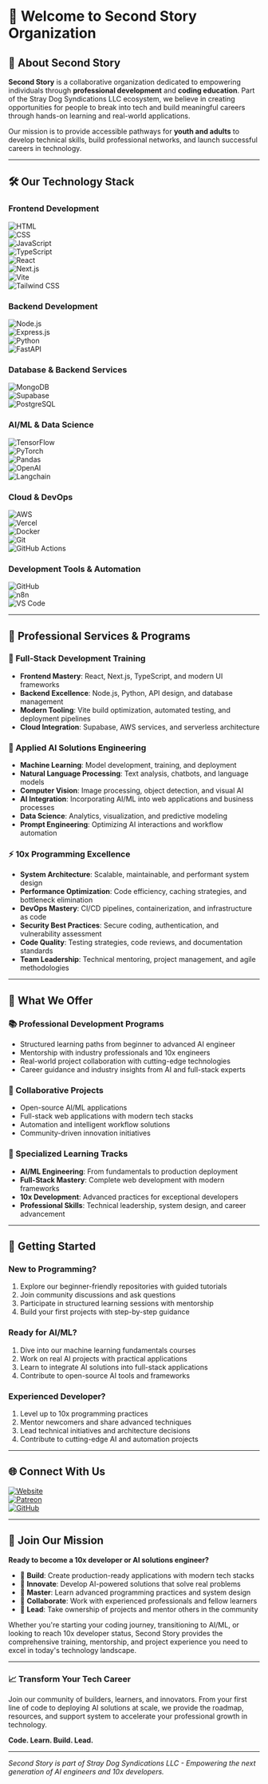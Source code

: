 # 🌟 Welcome to Second Story Organization

## 🚀 About Second Story

**Second Story** is a collaborative organization dedicated to empowering individuals through **professional development** and **coding education**. Part of the Stray Dog Syndications LLC ecosystem, we believe in creating opportunities for people to break into tech and build meaningful careers through hands-on learning and real-world applications.

Our mission is to provide accessible pathways for **youth and adults** to develop technical skills, build professional networks, and launch successful careers in technology.

---

## 🛠️ Our Technology Stack

### **Frontend Development**  
![HTML](https://img.shields.io/badge/HTML5-E34F26?style=for-the-badge&logo=html5&logoColor=white)  
![CSS](https://img.shields.io/badge/CSS3-1572B6?style=for-the-badge&logo=css3&logoColor=white)  
![JavaScript](https://img.shields.io/badge/JavaScript-F7DF1E?style=for-the-badge&logo=javascript&logoColor=black)  
![TypeScript](https://img.shields.io/badge/TypeScript-3178C6?style=for-the-badge&logo=typescript&logoColor=white)  
![React](https://img.shields.io/badge/React-61DAFB?style=for-the-badge&logo=react&logoColor=black)  
![Next.js](https://img.shields.io/badge/Next.js-000000?style=for-the-badge&logo=nextdotjs&logoColor=white)  
![Vite](https://img.shields.io/badge/Vite-646CFF?style=for-the-badge&logo=vite&logoColor=white)  
![Tailwind CSS](https://img.shields.io/badge/TailwindCSS-38B2AC?style=for-the-badge&logo=tailwind-css&logoColor=white)

### **Backend Development**  
![Node.js](https://img.shields.io/badge/Node.js-339933?style=for-the-badge&logo=nodedotjs&logoColor=white)  
![Express.js](https://img.shields.io/badge/Express.js-000000?style=for-the-badge&logo=express&logoColor=white)  
![Python](https://img.shields.io/badge/Python-3776AB?style=for-the-badge&logo=python&logoColor=white)  
![FastAPI](https://img.shields.io/badge/FastAPI-009688?style=for-the-badge&logo=fastapi&logoColor=white)

### **Database & Backend Services**  
![MongoDB](https://img.shields.io/badge/MongoDB-4EA94B?style=for-the-badge&logo=mongodb&logoColor=white)  
![Supabase](https://img.shields.io/badge/Supabase-3ECF8E?style=for-the-badge&logo=supabase&logoColor=white)  
![PostgreSQL](https://img.shields.io/badge/PostgreSQL-316192?style=for-the-badge&logo=postgresql&logoColor=white)

### **AI/ML & Data Science**  
![TensorFlow](https://img.shields.io/badge/TensorFlow-FF6F00?style=for-the-badge&logo=tensorflow&logoColor=white)  
![PyTorch](https://img.shields.io/badge/PyTorch-EE4C2C?style=for-the-badge&logo=pytorch&logoColor=white)  
![Pandas](https://img.shields.io/badge/pandas-150458?style=for-the-badge&logo=pandas&logoColor=white)  
![OpenAI](https://img.shields.io/badge/OpenAI-412991?style=for-the-badge&logo=openai&logoColor=white)  
![Langchain](https://img.shields.io/badge/LangChain-121212?style=for-the-badge&logo=chainlink&logoColor=white)

### **Cloud & DevOps**  
![AWS](https://img.shields.io/badge/AWS-232F3E?style=for-the-badge&logo=amazon-aws&logoColor=white)  
![Vercel](https://img.shields.io/badge/Vercel-000000?style=for-the-badge&logo=vercel&logoColor=white)  
![Docker](https://img.shields.io/badge/Docker-2496ED?style=for-the-badge&logo=docker&logoColor=white)  
![Git](https://img.shields.io/badge/Git-F05032?style=for-the-badge&logo=git&logoColor=white)  
![GitHub Actions](https://img.shields.io/badge/GitHub_Actions-2088FF?style=for-the-badge&logo=github-actions&logoColor=white)

### **Development Tools & Automation**  
![GitHub](https://img.shields.io/badge/GitHub-181717?style=for-the-badge&logo=github&logoColor=white)  
![n8n](https://img.shields.io/badge/n8n-FF3E00?style=for-the-badge&logo=n8n&logoColor=white)  
![VS Code](https://img.shields.io/badge/VS_Code-007ACC?style=for-the-badge&logo=visual-studio-code&logoColor=white)

---

## 🚀 Professional Services & Programs

### **🎯 Full-Stack Development Training**
- **Frontend Mastery**: React, Next.js, TypeScript, and modern UI frameworks
- **Backend Excellence**: Node.js, Python, API design, and database management
- **Modern Tooling**: Vite build optimization, automated testing, and deployment pipelines
- **Cloud Integration**: Supabase, AWS services, and serverless architecture

### **🤖 Applied AI Solutions Engineering**
- **Machine Learning**: Model development, training, and deployment
- **Natural Language Processing**: Text analysis, chatbots, and language models
- **Computer Vision**: Image processing, object detection, and visual AI
- **AI Integration**: Incorporating AI/ML into web applications and business processes
- **Data Science**: Analytics, visualization, and predictive modeling
- **Prompt Engineering**: Optimizing AI interactions and workflow automation

### **⚡ 10x Programming Excellence**
- **System Architecture**: Scalable, maintainable, and performant system design
- **Performance Optimization**: Code efficiency, caching strategies, and bottleneck elimination
- **DevOps Mastery**: CI/CD pipelines, containerization, and infrastructure as code
- **Security Best Practices**: Secure coding, authentication, and vulnerability assessment
- **Code Quality**: Testing strategies, code reviews, and documentation standards
- **Team Leadership**: Technical mentoring, project management, and agile methodologies

---

## 🌟 What We Offer

### **📚 Professional Development Programs**
- Structured learning paths from beginner to advanced AI engineer
- Mentorship with industry professionals and 10x engineers
- Real-world project collaboration with cutting-edge technologies
- Career guidance and industry insights from AI and full-stack experts

### **🤝 Collaborative Projects**
- Open-source AI/ML applications
- Full-stack web applications with modern tech stacks
- Automation and intelligent workflow solutions
- Community-driven innovation initiatives

### **🎯 Specialized Learning Tracks**
- **AI/ML Engineering**: From fundamentals to production deployment
- **Full-Stack Mastery**: Complete web development with modern frameworks
- **10x Development**: Advanced practices for exceptional developers
- **Professional Skills**: Technical leadership, system design, and career advancement

---

## 🚀 Getting Started

### **New to Programming?**
1. Explore our beginner-friendly repositories with guided tutorials
2. Join community discussions and ask questions
3. Participate in structured learning sessions with mentorship
4. Build your first projects with step-by-step guidance

### **Ready for AI/ML?**
1. Dive into our machine learning fundamentals courses
2. Work on real AI projects with practical applications
3. Learn to integrate AI solutions into full-stack applications
4. Contribute to open-source AI tools and frameworks

### **Experienced Developer?**
1. Level up to 10x programming practices
2. Mentor newcomers and share advanced techniques
3. Lead technical initiatives and architecture decisions
4. Contribute to cutting-edge AI and automation projects

---

## 🌐 Connect With Us

[![Website](https://img.shields.io/badge/Website-straydog--secondstory.org-0077B5?style=for-the-badge&logo=web&logoColor=white)](https://www.straydog-secondstory.org/)  
[![Patreon](https://img.shields.io/badge/Support_Us-Patreon-FF424D?style=for-the-badge&logo=patreon&logoColor=white)](https://patreon.com/StrayDogSyndicationsLLC)  
[![GitHub](https://img.shields.io/badge/Main_Profile-StrayDogSyn-181717?style=for-the-badge&logo=github&logoColor=white)](https://github.com/StrayDogSyn)

---

## 🎉 Join Our Mission

**Ready to become a 10x developer or AI solutions engineer?**

- 🔧 **Build**: Create production-ready applications with modern tech stacks
- 🤖 **Innovate**: Develop AI-powered solutions that solve real problems
- 📖 **Master**: Learn advanced programming practices and system design
- 🤝 **Collaborate**: Work with experienced professionals and fellow learners
- 🚀 **Lead**: Take ownership of projects and mentor others in the community

Whether you're starting your coding journey, transitioning to AI/ML, or looking to reach 10x developer status, Second Story provides the comprehensive training, mentorship, and project experience you need to excel in today's technology landscape.

---

### 📈 Transform Your Tech Career

Join our community of builders, learners, and innovators. From your first line of code to deploying AI solutions at scale, we provide the roadmap, resources, and support system to accelerate your professional growth in technology.

**Code. Learn. Build. Lead.**

---

*Second Story is part of Stray Dog Syndications LLC - Empowering the next generation of AI engineers and 10x developers.*
